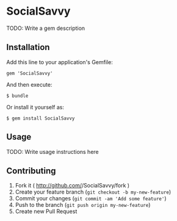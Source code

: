 # SocialSavvy

TODO: Write a gem description

## Installation

Add this line to your application's Gemfile:

    gem 'SocialSavvy'

And then execute:

    $ bundle

Or install it yourself as:

    $ gem install SocialSavvy

## Usage

TODO: Write usage instructions here

## Contributing

1. Fork it ( http://github.com/<my-github-username>/SocialSavvy/fork )
2. Create your feature branch (`git checkout -b my-new-feature`)
3. Commit your changes (`git commit -am 'Add some feature'`)
4. Push to the branch (`git push origin my-new-feature`)
5. Create new Pull Request
